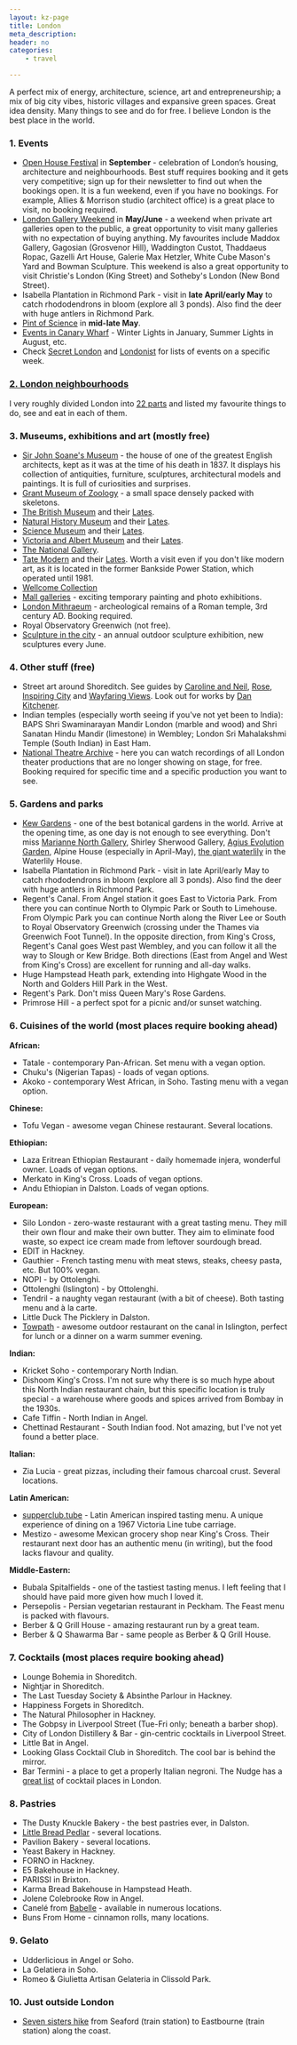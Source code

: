 ```yaml
---
layout: kz-page
title: London
meta_description: 
header: no
categories:
    - travel

---
```


A perfect mix of energy, architecture, science, art and entrepreneurship; a mix of big city vibes, historic villages and expansive green spaces. Great idea density. Many things to see and do for free. I believe London is the best place in the world.

### 1. Events

* [Open House Festival](https://open-city.org.uk/open-house-festival) in **September** - celebration of London’s housing, architecture and neighbourhoods. Best stuff requires booking and it gets very competitive; sign up for their newsletter to find out when the bookings open. It is a fun weekend, even if you have no bookings. For example, Allies & Morrison studio (architect office) is a great place to visit, no booking required.
* [London Gallery Weekend](https://londongalleryweekend.art/) in **May/June** - a weekend when private art galleries open to the public, a great opportunity to visit many galleries with no expectation of buying anything. My favourites include Maddox Gallery, Gagosian (Grosvenor Hill), Waddington Custot, Thaddaeus Ropac, Gazelli Art House, Galerie Max Hetzler, White Cube Mason's Yard and Bowman Sculpture. This weekend is also a great opportunity to visit Christie's London (King Street) and Sotheby's London (New Bond Street).
* Isabella Plantation in Richmond Park - visit in **late April/early May** to catch rhododendrons in bloom (explore all 3 ponds). Also find the deer with huge antlers in Richmond Park.
* [Pint of Science](https://pintofscience.co.uk/events/london) in **mid-late May**.
* [Events in Canary Wharf](https://canarywharf.com/whats-on/) - Winter Lights in January, Summer Lights in August, etc.
<nbsp></nbsp>
* Check [Secret London](https://secretldn.com/) and [Londonist](https://londonist.com/things-to-do) for lists of events on a specific week.

### [2. London neighbourhoods](/travel/london-parts/) 
I very roughly divided London into [22 parts](/travel/london-parts/) and listed my favourite things to do, see and eat in each of them.

### 3. Museums, exhibitions and art (mostly free)

* [Sir John Soane's Museum](https://www.soane.org/) -  the house of one of the greatest English architects, kept as it was at the time of his death in 1837. It displays his collection of antiquities, furniture, sculptures, architectural models and paintings. It is full of curiosities and surprises.
* [Grant Museum of Zoology](https://www.ucl.ac.uk/culture/grant-museum-zoology) - a small space densely packed with skeletons.
* [The British Museum](https://www.britishmuseum.org/exhibitions-events) and their [Lates](https://www.britishmuseum.org/visit/late-opening-on-fridays).
* [Natural History Museum](https://www.nhm.ac.uk/visit/whats-on.html) and their [Lates](https://www.nhm.ac.uk/events/lates.html).
* [Science Museum](https://www.sciencemuseum.org.uk/see-and-do) and their [Lates](https://www.sciencemuseum.org.uk/see-and-do/lates).
* [Victoria and Albert Museum](https://www.vam.ac.uk/whatson) and their [Lates](https://www.vam.ac.uk/info/friday-late).
* [The National Gallery](https://www.nationalgallery.org.uk/whats-on).
* [Tate Modern](https://www.tate.org.uk/visit/tate-modern) and their [Lates](https://www.tate.org.uk/whats-on/tate-modern/tate-modern-lates). Worth a visit even if you don't like modern art, as it is located in the former Bankside Power Station, which operated until 1981.
* [Wellcome Collection](https://wellcomecollection.org/)
* [Mall galleries](https://www.mallgalleries.org.uk/whats-on/exhibitions) - exciting temporary painting and photo exhibitions.
* [London Mithraeum](https://www.londonmithraeum.com/) - archeological remains of a Roman temple, 3rd century AD. Booking required.
* Royal Observatory Greenwich (not free).
<nbsp></nbsp>
* [Sculpture in the city](https://www.sculptureinthecity.org.uk/) - an annual outdoor sculpture exhibition, new sculptures every June.

### 4. Other stuff (free)
* Street art around Shoreditch. See guides by [Caroline and Neil](https://www.cktravels.com/shoreditch-street-art-london-guide-map/), [Rose](https://www.wheregoesrose.com/shoreditch-street-art/), [Inspiring City](https://inspiringcity.com/2020/07/23/a-street-art-map-of-shoreditch-and-brick-lane/) and [Wayfaring Views](https://wayfaringviews.com/see-shoreditch-street-art-get-your-london-with-edge/). Look out for works by [Dan Kitchener](https://www.dankitchener.com/).
* Indian temples (especially worth seeing if you've not yet been to India): BAPS Shri Swaminarayan Mandir London (marble and wood) and Shri Sanatan Hindu Mandir (limestone) in Wembley; London Sri Mahalakshmi Temple (South Indian) in East Ham.
* [National Theatre Archive](https://www.nationaltheatre.org.uk/about-the-national-theatre/archive) - here you can watch recordings of all London theater productions that are no longer showing on stage, for free. Booking required for specific time and a specific production you want to see.

### 5. Gardens and parks
* [Kew Gardens](https://www.kew.org/kew-gardens/whats-on) - one of the best botanical gardens in the world. Arrive at the opening time, as one day is not enough to see everything. Don't miss [Marianne North Gallery](https://www.youtube.com/watch?v=_nALt1P7UtU), Shirley Sherwood Gallery, [Agius Evolution Garden](https://www.kew.org/read-and-watch/11-things-about-evolution-garden), Alpine House (especially in April-May), [the giant waterlily](https://www.kew.org/read-and-watch/new-giant-waterlily-victoria-boliviana-discovered-at-kew) in the Waterlily House.
* Isabella Plantation in Richmond Park - visit in late April/early May to catch rhododendrons in bloom (explore all 3 ponds). Also find the deer with huge antlers in Richmond Park.
* Regent's Canal. From Angel station it goes East to Victoria Park. From there you can continue North to Olympic Park or South to Limehouse. From Olympic Park you can continue North along the River Lee or South to Royal Observatory Greenwich (crossing under the Thames via Greenwich Foot Tunnel). In the opposite direction, from King's Cross, Regent's Canal goes West past Wembley, and you can follow it all the way to Slough or Kew Bridge. Both directions (East from Angel and West from King's Cross) are excellent for running and all-day walks.
* Huge Hampstead Heath park, extending into Highgate Wood in the North and Golders Hill Park in the West.
* Regent's Park. Don't miss Queen Mary's Rose Gardens.
* Primrose Hill - a perfect spot for a picnic and/or sunset watching.

### 6. Cuisines of the world (most places require booking ahead)

**African:**
* Tatale - contemporary Pan-African. Set menu with a vegan option.
* Chuku's (Nigerian Tapas) - loads of vegan options.
* Akoko - contemporary West African, in Soho. Tasting menu with a vegan option.

**Chinese:**
* Tofu Vegan - awesome vegan Chinese restaurant. Several locations.

**Ethiopian:**
* Laza Eritrean Ethiopian Restaurant - daily homemade injera, wonderful owner. Loads of vegan options.
* Merkato in King's Cross. Loads of vegan options.
* Andu Ethiopian in Dalston. Loads of vegan options.

**European:**
* Silo London - zero-waste restaurant with a great tasting menu. They mill their own flour and make their own butter. They aim to eliminate food waste, so expect ice cream made from leftover sourdough bread.
* EDIT in Hackney.
* Gauthier - French tasting menu with meat stews, steaks, cheesy pasta, etc. But 100% vegan.
* NOPI - by Ottolenghi.
* Ottolenghi (Islington) - by Ottolenghi.
* Tendril - a naughty vegan restaurant (with a bit of cheese). Both tasting menu and à la carte.
* Little Duck The Picklery in Dalston.
* [Towpath](https://www.towpathlondon.com/) - awesome outdoor restaurant on the canal in Islington, perfect for lunch or a dinner on a warm summer evening.

**Indian:**
* Kricket Soho - contemporary North Indian.
* Dishoom King's Cross. I'm not sure why there is so much hype about this North Indian restaurant chain, but this specific location is truly special - a warehouse where goods and spices arrived from Bombay in the 1930s.
* Cafe Tiffin - North Indian in Angel.
* Chettinad Restaurant - South Indian food. Not amazing, but I've not yet found a better place.

**Italian:**
* Zia Lucia - great pizzas, including their famous charcoal crust. Several locations.

**Latin American:**
* [supperclub.tube](https://supperclub.tube/) - Latin American inspired tasting menu. A unique experience of dining on a 1967 Victoria Line tube carriage.
* Mestizo - awesome Mexican grocery shop near King's Cross. Their restaurant next door has an authentic menu (in writing), but the food lacks flavour and quality.

**Middle-Eastern:**
* Bubala Spitalfields - one of the tastiest tasting menus. I left feeling that I should have paid more given how much I loved it.
* Persepolis - Persian vegetarian restaurant in Peckham. The Feast menu is packed with flavours.
* Berber & Q Grill House - amazing restaurant run by a great team.
* Berber & Q Shawarma Bar - same people as Berber & Q Grill House.




### 7. Cocktails (most places require booking ahead)

* Lounge Bohemia in Shoreditch.
* Nightjar in Shoreditch.
* The Last Tuesday Society & Absinthe Parlour in Hackney.
* Happiness Forgets in Shoreditch.
* The Natural Philosopher in Hackney.
* The Gobpsy in Liverpool Street (Tue-Fri only; beneath a barber shop).
* City of London Distillery & Bar - gin-centric cocktails in Liverpool Street.
* Little Bat in Angel.
* Looking Glass Cocktail Club  in Shoreditch. The cool bar is behind the mirror.
* Bar Termini - a place to get a properly Italian negroni.
<nbsp></nbsp>
The Nudge has a [great list](https://thenudge.com/features/secret-bars-london/) of cocktail places in London. 

### 8. Pastries

* The Dusty Knuckle Bakery - the best pastries ever, in Dalston.
* [Little Bread Pedlar](https://www.lbpedlar.com/) - several locations.
* Pavilion Bakery - several locations.
* Yeast Bakery in Hackney.
* FORNO in Hackney.
* E5 Bakehouse in Hackney.
* PARISSI in Brixton.
* Karma Bread Bakehouse in Hampstead Heath.
* Jolene Colebrooke Row in Angel.
* Canelé from [Babelle](http://www.babelle.uk/#Location) - available in numerous locations.
* Buns From Home - cinnamon rolls, many locations.

### 9. Gelato

* Udderlicious in Angel or Soho.
* La Gelatiera in Soho.
* Romeo & Giulietta Artisan Gelateria in Clissold Park.

### 10. Just outside London

* [Seven sisters hike](https://www.moonhoneytravel.com/seven-sisters-cliffs-walk-seaford-to-eastbourne/) from Seaford (train station) to Eastbourne (train station) along the coast.
